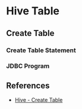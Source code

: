 # Hive Table

## Create Table
### Create Table Statement



### JDBC Program





## References
- [Hive - Create Table](https://www.tutorialspoint.com/hive/hive_create_table.htm)